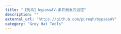 ```yaml
---
title: "【免杀】bypassAV-条件触发式远控"
description: ""
external_url: "https://github.com/pureqh/bypassAV"
category: "Grey Hat Tools"
---
```

